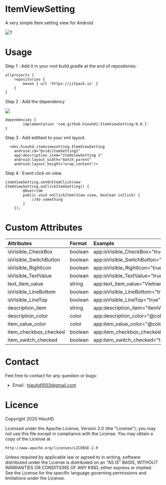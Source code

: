 # ItemViewSetting

A very simple Item setting view for Android

![1](https://user-images.githubusercontent.com/20981474/81314152-fb205500-90b2-11ea-867b-20a5c896a392.png)

# Usage

Step 1 : Add it in your root build.gradle at the end of repositories:

	allprojects {
		repositories {
			maven { url 'https://jitpack.io' }
		}
	}
	
Step 2 : Add the dependency

[![](https://jitpack.io/v/hieuhd1/ItemViewSetting.svg)](https://jitpack.io/#hieuhd1/ItemViewSetting/)

	dependencies {
	        implementation 'com.github.hieuhd1:ItemViewSetting:0.0.1'
	}


Step 3 : Add edittext to your xml layout.
      
      <dev.hieuhd.itemviewsetting.ItemViewSetting
        android:id="@+id/itemSetting1"
        app:description_item="ItemViewSetting 1"
        android:layout_width="match_parent"
        android:layout_height="wrap_content"/>

Step 4 : Event click on view.

	itemViewSetting.setOnItemClick(new ItemViewSetting.onClickItemSetting() {
            @Override
            public void onClickItem(View view, boolean isClick) {
                //do something
            }
        });
	
	
# Custom Attributes

    
| Attributes | Format | Example |
| :---         |     :---      |          :--- |
| isVisible_CheckBox   | boolean     |  app:isVisible_CheckBox="true"    |
| isVisible_SwitchButton   | boolean     | app:isVisible_SwitchButton="true"      |   
| isVisible_RightIcon   | boolean     | app:isVisible_RightIcon="true"      | 
| isVisible_TextValue   | boolean     | app:isVisible_TextValue="true"      | 
| text_item_value   | string | app:text_item_value="Vietnamese"      | 
| isVisible_LineBottom   | boolean   | app:isVisible_LineBottom="true"      | 
| isVisible_LineTop   | boolean     | app:isVisible_LineTop="true"     | 
| description_item  | string     |         app:description_item="ItemViewSetting 2"      | 
| description_color   | color     | app:description_color="@color/colorAccent"      | 
| item_value_color   | color     | app:item_value_color="@color/colorPrimary"      | 
| item_checkbox_checked   | boolean     | app:item_checkbox_checked="true"      | 
| item_switch_checked   | boolean    |  app:item_switch_checked="true"      | 

 # Contact
 
 Feel free to contact for any question or bugs:
 
 * Email : hieuhd1003@gmail.com
 
 
# Licence

Copyright 2020 HieuHD

Licensed under the Apache License, Version 2.0 (the "License");
you may not use this file except in compliance with the License.
You may obtain a copy of the License at

    http://www.apache.org/licenses/LICENSE-2.0

Unless required by applicable law or agreed to in writing, software
distributed under the License is distributed on an "AS IS" BASIS,
WITHOUT WARRANTIES OR CONDITIONS OF ANY KIND, either express or implied.
See the License for the specific language governing permissions and
limitations under the License.
